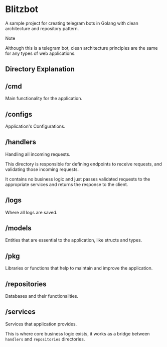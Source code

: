 # Blitzbot

A sample project for creating telegram bots in Golang with clean architecture and repository pattern.

> [!NOTE]
> Although this is a telegram bot, clean architecture principles are the same for any types of web applications.

## Directory Explanation

## /cmd

Main functionality for the application.

## /configs

Application's Configurations.

## /handlers

Handling all incoming requests.

This directory is responsible for defining endpoints to receive requests, and validating those incoming requests.

It contains no business logic and just passes validated requests to the appropriate services and returns the response to the client.

## /logs

Where all logs are saved.

## /models

Entities that are essential to the application, like structs and types.

## /pkg

Libraries or functions that help to maintain and improve the application.

## /repositories

Databases and their functionalities.

## /services

Services that application provides.

This is where core business logic exists, it works as a bridge between `handlers` and `repositories` directories.
